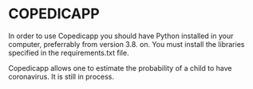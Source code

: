 # COPEDICAPP

In order to use Copedicapp you should have Python installed in your computer, preferrably from version 3.8. on. You must install the libraries specified in the requirements.txt file.

Copedicapp allows one to estimate the probability of a child to have coronavirus. It is still in process.
